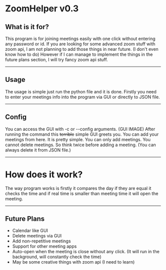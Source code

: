 # ZoomHelper v0.3

## What is it for?

This program is for joining meetings easily with one click without entering any password or id. If you are looking for some advanced zoom stuff with zoom api, I am not planning to add those things in near future. (I don't even know how to do) However if I can manage to implement the things in the future plans section, I will try fancy zoom api stuff.

---
## Usage
The usage is simple just run the python file and it is done. Firstly you need to enter your meetings info into the program via GUI or directly to JSON file.

---
## Config
You can access the GUI with -c or --config arguments.
(GUI IMAGE)
After running the command this ~~terrible~~ simple GUI greets you. You can add your meetings from here. It is pretty simple. You can only add meetings. You cannot delete meetings. So think twice before adding a meeting. (You can always delete it from JSON file.)

---
# How does it work?
The way program works is firstly it compares the day if they are equal it checks the time and if real time is smaller than meeting time it will open the meeting.

---
## Future Plans
* Calendar like GUI
* Delete meetings via GUI
* Add non-repetitive meetings
* Support for other meeting apps
* Auto-open when the meeting is close without any click. (It will run in the background, will constantly check the time)
* May be some creative things with zoom api (I need to learn)
